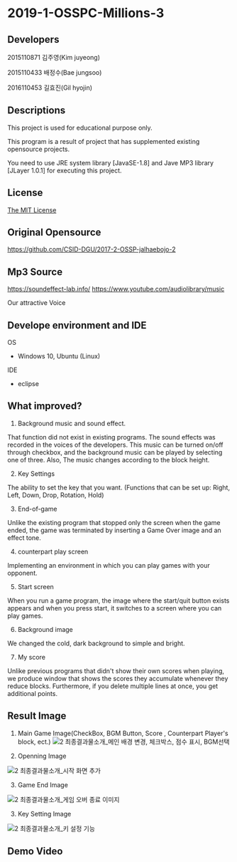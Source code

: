 # 2019-1-OSSPC-Millions-3

## Developers

2015110871 김주영(Kim juyeong)

2015110433 배정수(Bae jungsoo)

2016110453 길효진(Gil hyojin)


## Descriptions

This project is used for educational purpose only.

This program is a result of project that has supplemented existing opensource projects.

You need to use JRE system library [JavaSE-1.8] and Jave MP3 library [JLayer 1.0.1] for executing this project.


## License

[The MIT License](https://opensource.org/licenses/MIT) 


## Original Opensource

https://github.com/CSID-DGU/2017-2-OSSP-jalhaebojo-2

## Mp3 Source

https://soundeffect-lab.info/
https://www.youtube.com/audiolibrary/music

Our attractive Voice

## Develope environment and IDE

OS
 - Windows 10, Ubuntu (Linux)

IDE
 - eclipse

## What improved?

1. Background music and sound effect.

That function did not exist in existing programs.
The sound effects was recorded in the voices of the developers.
This music can be turned on/off through checkbox, and the background music can be played by selecting one of three.
Also, The music changes according to the block height.

2. Key Settings

The ability to set the key that you want. (Functions that can be set up: Right, Left, Down, Drop, Rotation, Hold)

3. End-of-game 

Unlike the existing program that stopped only the screen when the game ended, the game was terminated by inserting a Game Over image and an effect tone.

4. counterpart play screen

Implementing an environment in which you can play games with your opponent.

5. Start screen

When you run a game program, the image where the start/quit button exists appears and when you press start, it switches to a screen where you can play games.

6. Background image

We changed the cold, dark background to simple and bright.

7. My score

Unlike previous programs that didn't show their own scores when playing, we produce window that shows the scores they accumulate whenever they reduce blocks. 
Furthermore, if you delete multiple lines at once, you get additional points.


## Result Image 

1. Main Game Image(CheckBox, BGM Button, Score , Counterpart Player's block, ect.)
![2  최종결과물소개_메인 배경 변경, 체크박스, 점수 표시, BGM선택 ](https://user-images.githubusercontent.com/48506699/59550525-904fc200-8fa6-11e9-8d1c-6c6fc705d6c0.PNG)

2. Openning Image

![2  최종결과물소개_시작 화면 추가](https://user-images.githubusercontent.com/48506699/59550543-bd9c7000-8fa6-11e9-8f9b-c3ab81f60db4.PNG)


3. Game End Image

![2  최종결과물소개_게임 오버 종료 이미지](https://user-images.githubusercontent.com/48506699/59550536-aa89a000-8fa6-11e9-96af-11379be1b376.PNG)


3. Key Setting Image

![2  최종결과물소개_키 설정 기능](https://user-images.githubusercontent.com/48506699/59550546-cf7e1300-8fa6-11e9-80b3-2e0b44f09cba.PNG)


## Demo Video
